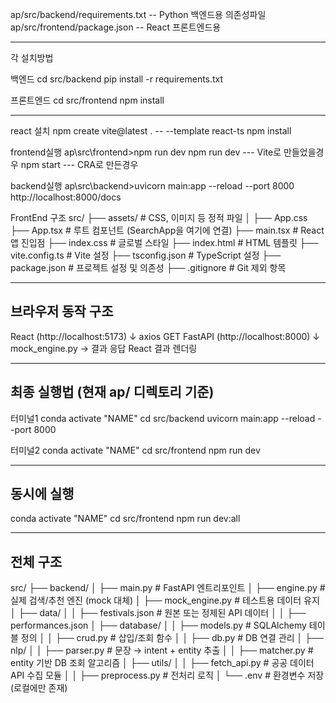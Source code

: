 ap/src/backend/requirements.txt -- Python 백엔드용 의존성파일
ap/src/frontend/package.json -- React 프론트엔드용

---

각 설치방법

백엔드
cd src/backend
pip install -r requirements.txt

프론트엔드
cd src/frontend
npm install

---

react 설치
npm create vite@latest . -- --template react-ts
npm install

frontend실행
ap\src\frontend>npm run dev
npm run dev --- Vite로 만들었을경우
npm start --- CRA로 만든경우

backend실행
ap\src\backend>uvicorn main:app --reload --port 8000
http://localhost:8000/docs

FrontEnd 구조
src/
├── assets/ # CSS, 이미지 등 정적 파일
│ ├── App.css
├── App.tsx # 루트 컴포넌트 (SearchApp을 여기에 연결)
├── main.tsx # React 앱 진입점
├── index.css # 글로벌 스타일
├── index.html # HTML 템플릿
├── vite.config.ts # Vite 설정
├── tsconfig.json # TypeScript 설정
├── package.json # 프로젝트 설정 및 의존성
├── .gitignore # Git 제외 항목

---

## 브라우저 동작 구조

React (http://localhost:5173)
↓ axios GET
FastAPI (http://localhost:8000)
↓ mock_engine.py → 결과 응답
React 결과 렌더링

---

## 최종 실행법 (현재 ap/ 디렉토리 기준)

터미널1
conda activate "NAME"
cd src/backend
uvicorn main:app --reload --port 8000

터미널2
conda activate "NAME"
cd src/frontend
npm run dev

---

## 동시에 실행

conda activate "NAME"
cd src/frontend
npm run dev:all

---

## 전체 구조

src/
├── backend/
│ ├── main.py # FastAPI 엔트리포인트
│ ├── engine.py # 실제 검색/추천 엔진 (mock 대체)
│ ├── mock_engine.py # 테스트용 데이터 유지
│ ├── data/
│ │ ├── festivals.json # 원본 또는 정제된 API 데이터
│ │ ├── performances.json
│ ├── database/
│ │ ├── models.py # SQLAlchemy 테이블 정의
│ │ ├── crud.py # 삽입/조회 함수
│ │ ├── db.py # DB 연결 관리
│ ├── nlp/
│ │ ├── parser.py # 문장 → intent + entity 추출
│ │ ├── matcher.py # entity 기반 DB 조회 알고리즘
│ ├── utils/
│ │ ├── fetch_api.py # 공공 데이터 API 수집 모듈
│ │ ├── preprocess.py # 전처리 로직
│ └── .env # 환경변수 저장 (로컬에만 존재)
